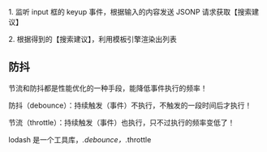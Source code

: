 1\. 监听 input 框的 keyup 事件，根据输入的内容发送 JSONP 请求获取【搜索建议】


2\. 根据得到的【搜索建议】，利用模板引擎渲染出列表


## 防抖

节流和防抖都是性能优化的一种手段，能降低事件执行的频率！

<!-- 原型链：多个对象之间通过 __proto__ 链接起来的这种关系就是原型链 -->

防抖（debounce）：持续触发（事件）不执行，不触发的一段时间后才执行！

节流（throttle）：持续触发（事件）也执行，只不过执行的频率变低了！


lodash 是一个工具库，_.debounce，_.throttle